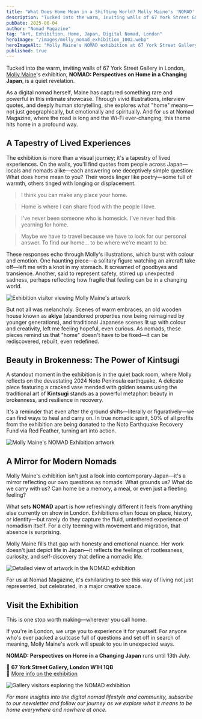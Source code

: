 ```yaml
---
title: "What Does Home Mean in a Shifting World? Molly Maine's 'NOMAD' Exhibition Captures the Heart of It"
description: "Tucked into the warm, inviting walls of 67 York Street Gallery in London, Molly Maine's exhibition explores what 'home' means for digital nomads and travelers in our changing world."
pubDate: 2025-06-04
author: "Nomad Magazine"
tag: "Art, Exhibition, Home, Japan, Digital Nomad, London"
heroImage: "/images/molly_nomad_exhibition_1002.webp"
heroImageAlt: "Molly Maine's NOMAD exhibition at 67 York Street Gallery in London"
published: true
---
```


Tucked into the warm, inviting walls of 67 York Street Gallery in London, [Molly Maine](https://www.instagram.com/molly.creative?igsh=MTJkY3R3YTUyMmxpNA==)'s exhibition, **NOMAD: Perspectives on Home in a Changing Japan**, is a quiet revelation.

As a digital nomad herself, Maine has captured something rare and powerful in this intimate showcase. Through vivid illustrations, interview quotes, and deeply human storytelling, she explores what "home" means—not just geographically, but emotionally and spiritually. And for us at Nomad Magazine, where the road is long and the Wi-Fi ever-changing, this theme hits home in a profound way.

## A Tapestry of Lived Experiences

The exhibition is more than a visual journey; it's a tapestry of lived experiences. On the walls, you'll find quotes from people across Japan—locals and nomads alike—each answering one deceptively simple question: What does home mean to you? Their words linger like poetry—some full of warmth, others tinged with longing or displacement.

> I think you can make any place your home.

> Home is where I can share food with the people I love.

> I've never been someone who is homesick. I've never had this yearning for home.

> Maybe we have to travel because we have to look for our personal answer. To find our home… to be where we're meant to be.

These responses echo through Molly's illustrations, which burst with colour and emotion. One haunting piece—a solitary figure watching an aircraft take off—left me with a knot in my stomach. It screamed of goodbyes and transience. Another, said to represent safety, stirred up unexpected sadness, perhaps reflecting how fragile that feeling can be in a changing world.

![Exhibition visitor viewing Molly Maine's artwork](/images/molly_nomad_exhibition_1005.webp)

But not all was melancholy. Scenes of warm embraces, an old wooden house known as **akiya** (abandoned properties now being reimagined by younger generations), and traditional Japanese scenes lit up with colour and creativity, left me feeling hopeful, even curious. As nomads, these pieces remind us that "home" doesn't have to be fixed—it can be rediscovered, rebuilt, even redefined.

## Beauty in Brokenness: The Power of Kintsugi

A standout moment in the exhibition is in the quiet back room, where Molly reflects on the devastating 2024 Noto Peninsula earthquake. A delicate piece featuring a cracked vase mended with golden seams using the traditional art of **Kintsugi** stands as a powerful metaphor: beauty in brokenness, and resilience in recovery. 

It's a reminder that even after the ground shifts—literally or figuratively—we can find ways to heal and carry on. In true nomadic spirit, 50% of all profits from the exhibition are being donated to the Noto Earthquake Recovery Fund via Red Feather, turning art into action.

![Molly Maine's NOMAD Exhibition artwork](/images/molly_nomad_exhibition_1003.webp)

## A Mirror for Modern Nomads

Molly Maine's exhibition isn't just a look into contemporary Japan—it's a mirror reflecting our own questions as nomads: What grounds us? What do we carry with us? Can home be a memory, a meal, or even just a fleeting feeling?

What sets **NOMAD** apart is how refreshingly different it feels from anything else currently on show in London. Exhibitions often focus on place, history, or identity—but rarely do they capture the fluid, untethered experience of nomadism itself. For a city teeming with movement and migration, that absence is surprising. 

Molly Maine fills that gap with honesty and emotional nuance. Her work doesn't just depict life in Japan—it reflects the feelings of rootlessness, curiosity, and self-discovery that define a nomadic life.

![Detailed view of artwork in the NOMAD exhibition](/images/molly_nomad_exhibition_1020.webp)

For us at Nomad Magazine, it's exhilarating to see this way of living not just represented, but celebrated, in a major creative space.

## Visit the Exhibition

This is one stop worth making—wherever you call home.

If you're in London, we urge you to experience it for yourself. For anyone who's ever packed a suitcase full of questions and set off in search of meaning, Molly Maine's work will speak to you in unexpected ways. 

**NOMAD: Perspectives on Home in a Changing Japan** runs until 13th July.

📍 **67 York Street Gallery, London W1H 1QB**  
🔗 [More info on the exhibition](https://67yorkstreet.com)

![Gallery visitors exploring the NOMAD exhibition](/images/molly_nomad_exhibition_1027@0.5x.webp)

*For more insights into the digital nomad lifestyle and community, subscribe to our newsletter and follow our journey as we explore what it means to be home everywhere and nowhere at once.* 
